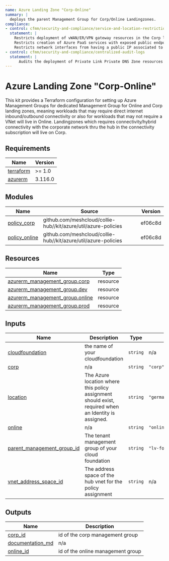 ```yaml
---
name: Azure Landing Zone "Corp-Online"
summary: |
  deploys the parent Management Group for Corp/Online Landingzones.
compliance:
- control: cfmm/security-and-compliance/service-and-location-restrictions
  statement: |
    Restricts deployment of vWAN/ER/VPN gateway resources in the Corp landing zone
    Restricts creation of Azure PaaS services with exposed public endpoints
    Restricts network interfaces from having a public IP associated to it under the assigned scope
- control: cfmm/security-and-compliance/centralized-audit-logs
  statement: |
      Audits the deployment of Private Link Private DNS Zone resources in the Corp landing zone.
---
```


# Azure Landing Zone "Corp-Online"

This kit provides a Terraform configuration for setting up Azure Management Groups for dedicated Management Group for Online and Corp landing zones, meaning workloads that may require direct internet inbound/outbound connectivity or also for workloads that may not require a VNet will live in Online. Landingzones which requires connectivity/hybrid connectivity with the corporate network thru the hub in the connectivity subscription will live on Corp.

<!-- BEGIN_TF_DOCS -->
## Requirements

| Name | Version |
|------|---------|
| <a name="requirement_terraform"></a> [terraform](#requirement\_terraform) | >= 1.0 |
| <a name="requirement_azurerm"></a> [azurerm](#requirement\_azurerm) | 3.116.0 |

## Modules

| Name | Source | Version |
|------|--------|---------|
| <a name="module_policy_corp"></a> [policy\_corp](#module\_policy\_corp) | github.com/meshcloud/collie-hub//kit/azure/util/azure-policies | ef06c8d |
| <a name="module_policy_online"></a> [policy\_online](#module\_policy\_online) | github.com/meshcloud/collie-hub//kit/azure/util/azure-policies | ef06c8d |

## Resources

| Name | Type |
|------|------|
| [azurerm_management_group.corp](https://registry.terraform.io/providers/hashicorp/azurerm/3.116.0/docs/resources/management_group) | resource |
| [azurerm_management_group.dev](https://registry.terraform.io/providers/hashicorp/azurerm/3.116.0/docs/resources/management_group) | resource |
| [azurerm_management_group.online](https://registry.terraform.io/providers/hashicorp/azurerm/3.116.0/docs/resources/management_group) | resource |
| [azurerm_management_group.prod](https://registry.terraform.io/providers/hashicorp/azurerm/3.116.0/docs/resources/management_group) | resource |

## Inputs

| Name | Description | Type | Default | Required |
|------|-------------|------|---------|:--------:|
| <a name="input_cloudfoundation"></a> [cloudfoundation](#input\_cloudfoundation) | the name of your cloudfoundation | `string` | n/a | yes |
| <a name="input_corp"></a> [corp](#input\_corp) | n/a | `string` | `"corp"` | no |
| <a name="input_location"></a> [location](#input\_location) | The Azure location where this policy assignment should exist, required when an Identity is assigned. | `string` | `"germanywestcentral"` | no |
| <a name="input_online"></a> [online](#input\_online) | n/a | `string` | `"online"` | no |
| <a name="input_parent_management_group_id"></a> [parent\_management\_group\_id](#input\_parent\_management\_group\_id) | The tenant management group of your cloud foundation | `string` | `"lv-foundation"` | no |
| <a name="input_vnet_address_space_id"></a> [vnet\_address\_space\_id](#input\_vnet\_address\_space\_id) | The address space of the hub vnet for the policy assignment | `string` | n/a | yes |

## Outputs

| Name | Description |
|------|-------------|
| <a name="output_corp_id"></a> [corp\_id](#output\_corp\_id) | id of the corp management group |
| <a name="output_documentation_md"></a> [documentation\_md](#output\_documentation\_md) | n/a |
| <a name="output_online_id"></a> [online\_id](#output\_online\_id) | id of the online management group |
<!-- END_TF_DOCS -->
